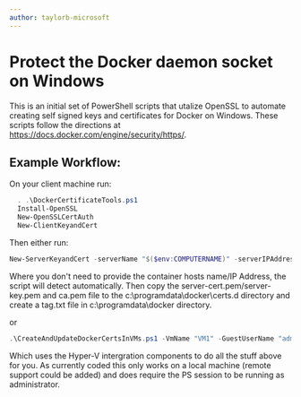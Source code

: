 ```yaml
---
author: taylorb-microsoft
---
```


# Protect the Docker daemon socket on Windows
This is an initial set of PowerShell scripts that utalize OpenSSL to automate creating self signed keys and certificates for Docker on Windows.  These scripts follow the directions at https://docs.docker.com/engine/security/https/.


## Example Workflow:
On your client machine run:
```powershell
  . .\DockerCertificateTools.ps1
  Install-OpenSSL
  New-OpenSSLCertAuth
  New-ClientKeyandCert
```

Then either run:
```powershell 
New-ServerKeyandCert -serverName "$($env:COMPUTERNAME)" -serverIPAddresses @($(([System.Net.DNS]::GetHostAddresses("$($env:COMPUTERNAME)")|Where-Object {$_.AddressFamily -eq "InterNetwork"}   |  select-object IPAddressToString)[0].IPAddressToString), "127.0.0.1")
``` 
Where you don't need to provide the container hosts name/IP Address, the script will detect automatically. Then copy the server-cert.pem/server-key.pem and ca.pem file to the c:\programdata\docker\certs.d directory and create a tag.txt file in c:\programdata\docker directory.

or
```powershell 
.\CreateAndUpdateDockerCertsInVMs.ps1 -VmName "VM1" -GuestUserName "administrator" -GuestPassword (ConvertTo-SecureString -String "p@ssw0rd" -AsPlainText -Force)
``` 
Which uses the Hyper-V intergration components to do all the stuff above for you.  As currently coded this only works on a local machine (remote support could be added) and does require the PS session to be running as administrator.
